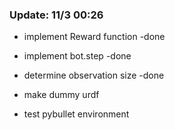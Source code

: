 ### Update: 11/3 00:26

- implement Reward function -done

- implement bot.step -done

- determine observation size -done

- make dummy urdf

- test pybullet environment
